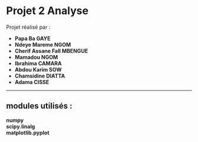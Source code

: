 # Projet 2 Analyse

Projet réalisé par :

<b>
  <ul>
    <li>Papa Ba GAYE</li>
    <li>Ndeye Mareme NGOM</li>
    <li>Cherif Assane Fall MBENGUE</li>
    <li>Mamadou NGOM</li>
    <li>Ibrahima CAMARA</li>
    <li>Abdou Karim SOW</li>
    <li>Chamsidine DIATTA</li>
    <li>Adama CISSE</li>
  </ul>
</b>

<hr>

## modules utilisés :

<b>
  numpy <br>
  scipy.linalg <br>
  matplotlib.pyplot <br>
</b>
